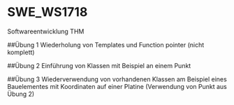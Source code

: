 # SWE_WS1718
Softwareentwicklung THM

##Übung 1
Wiederholung von Templates und Function pointer (nicht komplett)

##Übung 2
Einführung von Klassen mit Beispiel an einem Punkt 

##Übung 3
Wiederverwendung von vorhandenen Klassen am Beispiel eines Bauelementes mit 
Koordinaten auf einer Platine (Verwendung von Punkt aus Übung 2)
